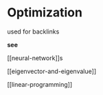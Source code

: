 # Optimization

used for backlinks

**see**

[[neural-network]]s

[[eigenvector-and-eigenvalue]]

[[linear-programming]]

